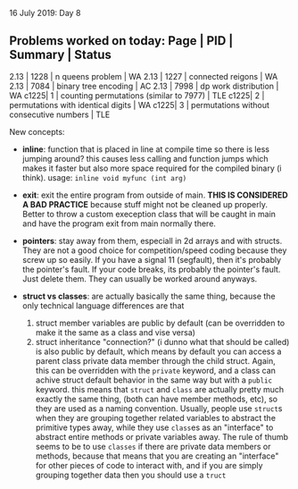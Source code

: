 16 July 2019: Day 8

Problems worked on today:
Page | PID | Summary | Status
------------------------------
2.13 | 1228 | n queens problem | WA
2.13 | 1227 | connected reigons | WA
2.13 | 7084 | binary tree encoding | AC
2.13 | 7998 | dp work distribution | WA
c1225|    1 | counting permutations (similar to 7977) | TLE
c1225|    2 | permutations with identical digits | WA
c1225|    3 | permutations without consecutive numbers | TLE

New concepts:
* **inline**: function that is placed in line at compile time so there is less jumping around? this causes less calling and function jumps which makes it faster but also more space required for the compiled binary (i think). usage: `inline void myfunc (int arg)`

* **exit**: exit the entire program from outside of main. **THIS IS CONSIDERED A BAD PRACTICE** because stuff might not be cleaned up properly. Better to throw a custom exeception class that will be caught in main and have the program exit from main normally there. 

* **pointers**: stay away from them, especiall in 2d arrays and with structs. They are not a good choice for competition/speed coding because they screw up so easily. If you have a signal 11 (segfault), then it's probably the pointer's fault. If your code breaks, its probably the pointer's fault. Just delete them. They can usually be worked around anyways. 

* **struct vs classes**: are actually basically the same thing, because the only technical language differences are that
    1. struct member variables are public by default (can be overridden to make it the same as a class and vise versa)
    1. struct inheritance "connection?" (i dunno what that should be called) is also public by default, which means by default you can access a parent class private data member through the child struct. Again, this can be overridden with the `private` keyword, and a class can achive struct default behavior in the same way but with a `public` keyword. 
this means that `struct` and `class` are actually pretty much exactly the same thing, (both can have member methods, etc), so they are used as a naming convention. Usually, people use `struct`s when they are grouping together related variables to abstract the primitive types away, while they use `class`es as an "interface" to abstract entire methods or private variables away. The rule of thumb seems to be to use `classes` if there are private data members or methods, because that means that you are creating an "interface" for other pieces of code to interact with, and if you are simply grouping together data then you should use a `truct`
